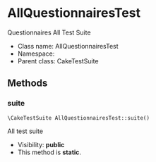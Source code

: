 AllQuestionnairesTest
===============

Questionnaires All Test Suite




* Class name: AllQuestionnairesTest
* Namespace: 
* Parent class: CakeTestSuite







Methods
-------


### suite

    \CakeTestSuite AllQuestionnairesTest::suite()

All test suite



* Visibility: **public**
* This method is **static**.



